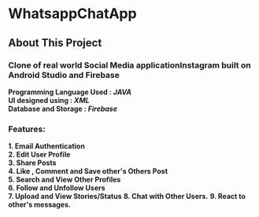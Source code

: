 # WhatsappChatApp
## About This Project 
### Clone of real world Social Media applicationInstagram built on Android Studio and Firebase  
**Programming Language Used : _JAVA_**  
**UI designed using : _XML_**     
**Database and Storage : _Firebase_**    

### Features:  

**1. Email Authentication**  
**2. Edit User Profile**  
**3. Share Posts**  
**4. Like , Comment and Save other's Others Post**  
**5. Search and View Other Profiles**  
**6. Follow and Unfollow Users**  
**7. Upload and View Stories/Status**
**8. Chat with Other Users.**
**9. React to other's messages.**

